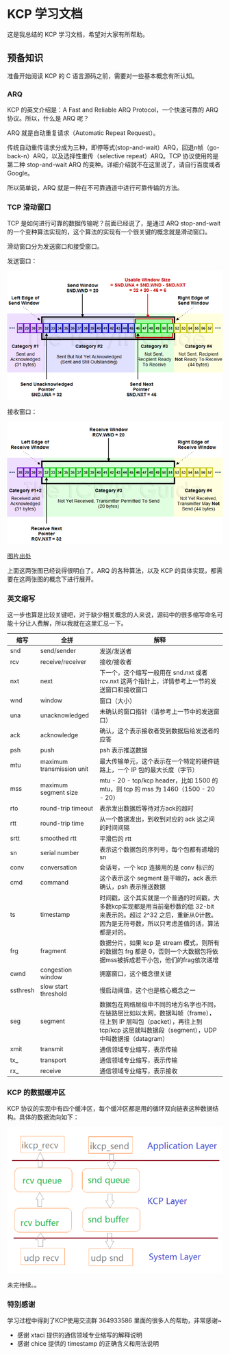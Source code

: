 # KCP 学习文档

这是我总结的 KCP 学习文档，希望对大家有所帮助。

## 预备知识

准备开始阅读 KCP 的 C 语言源码之前，需要对一些基本概念有所认知。

### ARQ

KCP 的英文介绍是：A Fast and Reliable ARQ Protocol，一个快速可靠的 ARQ 协议。所以，什么是 ARQ 呢？

ARQ 就是自动重复请求（Automatic Repeat Request）。

传统自动重传请求分成为三种，即停等式(stop-and-wait）ARQ，回退n帧（go-back-n）ARQ，以及选择性重传（selective repeat）ARQ。TCP 协议使用的是第二种 stop-and-wait ARQ 的变种。详细介绍就不在这里说了，请自行百度或者 Google。

所以简单说，ARQ 就是一种在不可靠通道中进行可靠传输的方法。

### TCP 滑动窗口

TCP 是如何进行可靠的数据传输呢？前面已经说了，是通过 ARQ stop-and-wait 的一个变种算法实现的，这个算法的实现有一个很关键的概念就是滑动窗口。

滑动窗口分为发送窗口和接受窗口。

发送窗口：

![发送窗口](snd.png)

接收窗口：

![接收窗口](rcv.png)

[图片出处](http://www.tcpipguide.com/free/t_TCPSlidingWindowDataTransferandAcknowledgementMech-2.htm)

上面这两张图已经说得很明白了。ARQ 的各种算法，以及 KCP 的具体实现，都需要在这两张图的概念下进行展开。

### 英文缩写

这一步也算是比较关键吧，对于缺少相关概念的人来说，源码中的很多缩写命名可能十分让人费解，所以我就在这里汇总一下。


 缩写     |             全拼          |                      解释
----------|---------------------------|----------------------------------------------
 snd      | send/sender               | 发送/发送者
 rcv      | receive/receiver          | 接收/接收者
 nxt      | next                      | 下一个，这个缩写一般用在 snd.nxt 或者 rcv.nxt 这两个指针上，详情参考上一节的发送窗口和接收窗口
 wnd      | window                    | 窗口（大小）
 una      | unacknowledged            | 未确认的窗口指针（请参考上一节中的发送窗口）
 ack      | acknowledge               | 确认，这个表示接收者受到数据后给发送者的应答
 psh      | push                      | psh 表示推送数据
 mtu      | maximum transmission unit | 最大传输单元，这个表示在一个特定的硬件链路上，一个 IP 包的最大长度（字节）
 mss      | maximum segment size      | mtu - 20 - tcp/kcp header，比如 1500 的 mtu，则 tcp 的 mss 为 1460（1500 - 20 - 20）
 rto      | round-trip timeout        | 表示发出数据后等待对方ack的超时
 rtt      | round-trip time           | 从一个数据发出，到收到对应的 ack 这之间的时间间隔 
 srtt     | smoothed rtt              | 平滑后的 rtt
 sn       | serial number             | 表示这个数据包的序列号，每个包都有递增的sn
 conv     | conversation              | 会话号，一个 kcp 连接用的是 conv 标识的
 cmd      | command                   | 这个表示这个 segment 是干嘛的，ack 表示确认，psh 表示推送数据
 ts       | timestamp                 | 时间戳，这个其实就是一个普通的时间戳，大多数kcp实现都是用当前毫秒数的低 32-bit 来表示的。超过 2^32 之后，重新从0计数。因为是无符号数，所以只考虑差值的话，算法都是对的。
 frg      | fragment                  | 数据分片，如果 kcp 是 stream 模式，则所有的数据包 frg 都是 0，否则一个大数据包将依据mss被拆成若干小包，他们的frag依次递增
 cwnd     | congestion window         | 拥塞窗口，这个概念很关键
 ssthresh | slow start threshold      | 慢启动阈值，这个也是核心概念之一
 seg      | segment                   | 数据包在网络层级中不同的地方名字也不同，在链路层比如以太网，数据叫帧（frame），往上到 IP 层叫包（packet），再往上到 tcp/kcp 这层就叫数据段（segment），UDP 中叫数据报（datagram）
 xmit     | transmit                  | 通信领域专业缩写，表示传输
 tx_      | transport                 | 通信领域专业缩写，表示传输
 rx_      | receive                   | 通信领域专业缩写，表示接收


### KCP 的数据缓冲区

KCP 协议的实现中有四个缓冲区，每个缓冲区都是用的循环双向链表这种数据结构。具体的数据流向如下：

![KCP 缓冲区](kcp_buffer.png)

未完待续。。

### 特别感谢

学习过程中得到了KCP使用交流群 364933586 里面的很多人的帮助，非常感谢~

* 感谢 xtaci 提供的通信领域专业缩写的解释说明
* 感谢 chice 提供的 timestamp 的正确含义和用法说明
